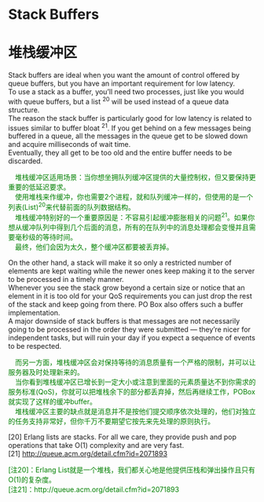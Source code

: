 # Stack Buffers
# 堆栈缓冲区
Stack buffers are ideal when you want the amount of control offered by queue buffers, but you have an important requirement for low latency.<br>
To use a stack as a buffer, you’ll need two processes, just like you would with queue buffers, but a list <sup>20</sup> will be used instead of a queue data structure.<br>
The reason the stack buffer is particularly good for low latency is related to issues similar to buffer bloat <sup>21</sup>. If you get behind on a few messages being buffered in a queue, all the messages in the queue get to be slowed down and acquire milliseconds of wait time.<br>
Eventually, they all get to be too old and the entire buffer needs to be discarded.
<p></p> <font color="green">
&emsp;堆栈缓冲区适用场景：当你想坐拥队列缓冲区提供的大量控制权，但又要保持更重要的低延迟要求。<br>
&emsp;使用堆栈来作缓冲，你也需要2个进程，就和队列缓冲一样的，但使用的是一个列表(List)<sup>20</sup>来代替前面的队列数据结构。<br>
&emsp;堆栈缓冲特别好的一个重要原因是：不容易引起缓冲膨胀相关的问题<sup>21</sup>。如果你想从缓冲队列中得到几个后面的消息，所有的在队列中的消息处理都会变慢并且需要毫秒级的等待时间。<br>
&emsp;最终，他们会因为太久，整个缓冲区都要被丢弃掉。
</font> <p></p>

On the other hand, a stack will make it so only a restricted number of elements are kept waiting while the newer ones keep making it to the server to be processed in a timely manner.<br>
Whenever you see the stack grow beyond a certain size or notice that an element in it is too old for your QoS requirements you can just drop the rest of the stack and keep going from there. PO Box also offers such a buffer implementation.<br>
A major downside of stack buffers is that messages are not necessarily going to be processed in the order they were submitted — they’re nicer for independent tasks, but will ruin your day if you expect a sequence of events to be respected.
<p></p> <font color="green">
&emsp;而另一方面，堆栈缓冲区会对保持等待的消息质量有一个严格的限制，并可以让服务器及时处理新来的。<br>
&emsp;当你看到堆栈缓冲区已增长到一定大小或注意到里面的元素质量达不到你需求的服务标准(QoS)，你就可以把堆栈余下的部分都丢弃掉，然后再继续工作，POBox就实现了这样的缓冲buffer。<br>
&emsp;堆栈缓冲区主要的缺点就是消息并不是按他们提交顺序依次处理的，他们对独立的任务支持非常好，但你千万不要期望它按先来先处理的原则执行。
</font> <p></p>

[20] Erlang lists are stacks. For all we care, they provide push and pop operations that take O(1) complexity and are very fast.<br>
[21] http://queue.acm.org/detail.cfm?id=2071893

<p></p> <font color="green">
[注20]：Erlang List就是一个堆栈，我们都关心地是他提供压栈和弹出操作且只有O(1)的复杂度。<br>
[注21]：http://queue.acm.org/detail.cfm?id=2071893
</font> <p></p>
